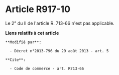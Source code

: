 # Article R917-10

Le 2° du II de l'article R. 713-66 n'est pas applicable.

**Liens relatifs à cet article**

	**Modifié par**:

	  - Décret n°2013-796 du 29 août 2013 - art. 5

	**Cite**:

	  - Code de commerce - art. R713-66
